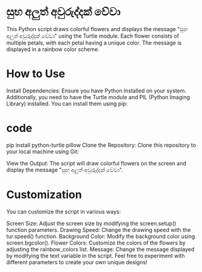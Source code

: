 # සුභ අලුත් අවුරුද්දක් වේවා

This Python script draws colorful flowers and displays the message "සුභ අලුත් අවුරුද්දක් වේවා" using the Turtle module. Each flower consists of multiple petals, with each petal having a unique color. The message is displayed in a rainbow color scheme.

# How to Use
Install Dependencies: Ensure you have Python installed on your system. Additionally, you need to have the Turtle module and PIL (Python Imaging Library) installed. You can install them using pip:

# code
pip install python-turtle pillow
Clone the Repository: Clone this repository to your local machine using Git:

View the Output: The script will draw colorful flowers on the screen and display the message "සුභ අලුත් අවුරුද්දක් වේවා".

# Customization
You can customize the script in various ways:

Screen Size: Adjust the screen size by modifying the screen.setup() function parameters.
Drawing Speed: Change the drawing speed with the tur.speed() function.
Background Color: Modify the background color using screen.bgcolor().
Flower Colors: Customize the colors of the flowers by adjusting the rainbow_colors list.
Message: Change the message displayed by modifying the text variable in the script.
Feel free to experiment with different parameters to create your own unique designs!
